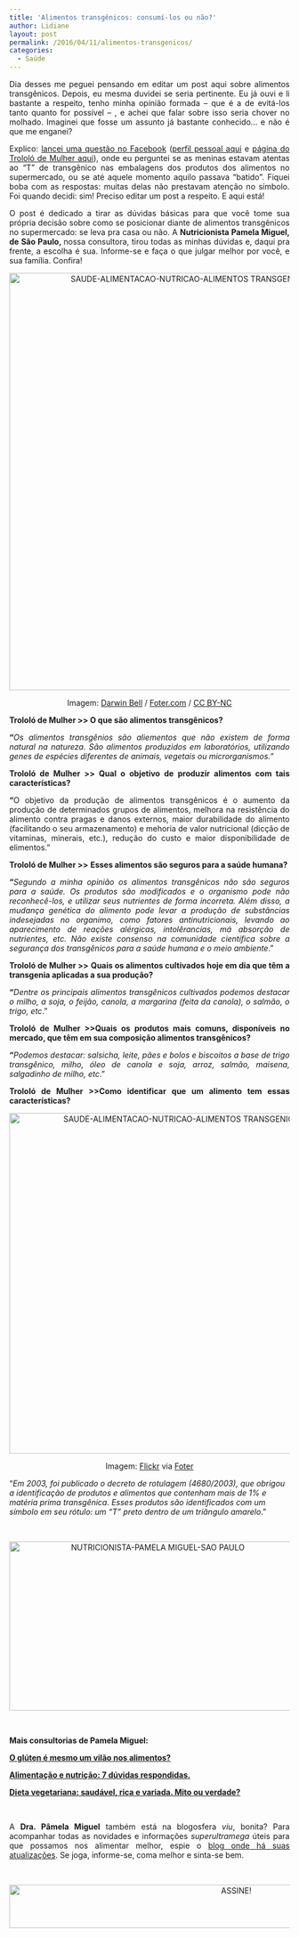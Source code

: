```yaml
---
title: 'Alimentos transgênicos: consumí-los ou não?'
author: Lidiane
layout: post
permalink: /2016/04/11/alimentos-transgenicos/
categories:
  - Saúde
---
```

<p align="justify">
  Dia desses me peguei pensando em editar um post aqui sobre alimentos transgênicos. Depois, eu mesma duvidei se seria pertinente. Eu já ouvi e li bastante a respeito, tenho minha opinião formada – que é a de evitá-los tanto quanto for possível – , e achei que falar sobre isso seria chover no molhado. Imaginei que fosse um assunto já bastante conhecido… e não é que me enganei?
</p>

<p align="justify">
  Explico: <a href="https://www.facebook.com/lidiane.vasconcelos.94/posts/878736682203226?pnref=story" target="_blank" rel="noopener noreferrer">lancei uma questão no Facebook</a> (<a href="https://www.facebook.com/lidiane.vasconcelos.94" target="_blank" rel="noopener noreferrer">perfil pessoal aqui</a> e <a href="https://www.facebook.com/TrololoMulher/timeline" target="_blank" rel="noopener noreferrer">página do Trololó de Mulher aqui</a>), onde eu perguntei se as meninas estavam atentas ao &#8220;T&#8221; de transgênico nas embalagens dos produtos dos alimentos no supermercado, ou se até aquele momento aquilo passava “batido”. Fiquei boba com as respostas: muitas delas não prestavam atenção no símbolo. Foi quando decidi: sim! Preciso editar um post a respeito. E aqui está!
</p>

<p align="justify">
  O post é dedicado a tirar as dúvidas básicas para que você tome sua própria decisão sobre como se posicionar diante de alimentos transgênicos no supermercado: se leva pra casa ou não. A <strong>Nutricionista Pamela Miguel, de São Paulo, </strong>nossa consultora, tirou todas as minhas dúvidas e, daqui pra frente, a escolha é sua. Informe-se e faça o que julgar melhor por você, e sua família. Confira!
</p>

<p align="center">
  <a href="http://www.belezacorpoecia.com/blog/wp-content/uploads/2015/11/SAUDE-ALIMENTACAO-NUTRICAO-ALIMENTOS-TRANSGENICOS2.jpg"><img class="alignnone size-full wp-image-387" src="http://www.belezacorpoecia.com/blog/wp-content/uploads/2015/11/SAUDE-ALIMENTACAO-NUTRICAO-ALIMENTOS-TRANSGENICOS2.jpg" alt="SAUDE-ALIMENTACAO-NUTRICAO-ALIMENTOS TRANSGENICOS[2]" width="657" height="750" /></a>
</p>

<p align="center">
  Imagem: <a href="https://www.flickr.com/photos/darwinbell/1619819599/" target="_blank" rel="noopener noreferrer">Darwin Bell</a> / <a href="http://foter.com/" target="_blank" rel="noopener noreferrer">Foter.com</a> / <a href="http://creativecommons.org/licenses/by-nc/2.0/" target="_blank" rel="noopener noreferrer">CC BY-NC</a>
</p>

<p align="justify">
  <strong>Trololó de Mulher >> O que são alimentos transgênicos?</strong>
</p>

<p align="justify">
  <strong>“</strong><em>Os alimentos transgênios são aliementos que não existem de forma natural na natureza. São alimentos produzidos em laboratórios, utilizando genes de espécies diferentes de animais, vegetais ou microrganismos.”</em>
</p>

<p align="justify">
  <strong>Trololó de Mulher >> Qual o objetivo de produzir alimentos com tais características?</strong>
</p>

<p align="justify">
  <strong>“</strong>O objetivo da produção de alimentos transgênicos é o aumento da produção de determinados grupos de alimentos, melhora na resistência do alimento contra pragas e danos externos, maior durabilidade do alimento (facilitando o seu armazenamento) e mehoria de valor nutricional (dicção de vitaminas, minerais, etc.), redução do custo e maior disponibilidade de elimentos.”
</p>

<p align="justify">
  <strong>Trololó de Mulher >></strong> <b>Esses alimentos são seguros para a saúde humana?</b>
</p>

<p align="justify">
  <strong>“</strong><em>Segundo a minha opinião os alimentos transgênicos não são seguros para a saúde. Os produtos são modificados e o organismo pode não reconhecê-los, e utilizar seus nutrientes de forma incorreta. Além disso, a mudança genética do alimento pode levar a produção de substâncias indesejadas no organimo, como fatores antinutricionais, levando ao aparecimento de reações alérgicas, intolêrancias, má absorção de nutrientes, etc. Não existe consenso na comunidade científica sobre a segurança dos transgênicos para a saúde humana e o meio ambiente</em>.”
</p>

<p align="justify">
  <strong>Trololó de Mulher >></strong> <b>Quais os alimentos cultivados hoje em dia que têm a transgenia aplicadas a sua produção?</b>
</p>

<p align="justify">
  <strong>“</strong><em>Dentre os principais alimentos transgênicos cultivados podemos destacar o milho, a soja, o feijão, canola, a margarina (feita da canola), o salmão, o trigo, etc</em>.”
</p>

<p align="justify">
  <b><strong>Trololó de Mulher >></strong>Quais os produtos mais comuns, disponíveis no mercado, que têm em sua composição alimentos transgênicos?</b>
</p>

<p align="justify">
  <strong>“</strong><em>Podemos destacar: salsicha, leite, pães e bolos e biscoitos a base de trigo transgênico, milho, óleo de canola e soja, arroz, salmão, maisena, salgadinho de milho, etc</em>.”
</p>

<p align="justify">
  <b><strong>Trololó de Mulher >></strong>Como identificar que um alimento tem essas características?</b>
</p>

<p align="center">
  <a href="http://www.belezacorpoecia.com/blog/wp-content/uploads/2015/11/SAUDE-ALIMENTACAO-NUTRICAO-ALIMENTOS-TRANSGENICOS.jpg"><img class="alignnone size-full wp-image-386" src="http://www.belezacorpoecia.com/blog/wp-content/uploads/2015/11/SAUDE-ALIMENTACAO-NUTRICAO-ALIMENTOS-TRANSGENICOS.jpg" alt="SAUDE-ALIMENTACAO-NUTRICAO-ALIMENTOS TRANSGENICOS" width="612" height="612" /></a>
</p>

<p align="center">
  Imagem: <a href="https://www.flickr.com/photos/tutzstyle/8673318599/" target="_blank" rel="noopener noreferrer">Flickr</a> via <a href="http://foter.com/" target="_blank" rel="noopener noreferrer">Foter</a>
</p>

“_Em 2003, foi publicado o decreto de rotulagem (4680/2003), que obrigou a identificação de produtos e alimentos que contenham mais de 1% e matéria prima transgênica. Esses produtos são identificados com um símbolo em seu rótulo: um “T” preto dentro de um triângulo amarelo_.”

&nbsp;

<p align="center">
  <a href="http://www.belezacorpoecia.com/blog/wp-content/uploads/2014/12/NUTRICIONISTA-PAMELA-MIGUEL-SAO-PAULO.png"><img class="alignnone size-full wp-image-279" src="http://www.belezacorpoecia.com/blog/wp-content/uploads/2014/12/NUTRICIONISTA-PAMELA-MIGUEL-SAO-PAULO.png" alt="NUTRICIONISTA-PAMELA MIGUEL-SAO PAULO" width="518" height="304" /></a>
</p>

&nbsp;

**Mais consultorias de Pamela Miguel:**

<a href="http://www.belezacorpoecia.com/gluten/" target="_blank" rel="noopener noreferrer"><strong>O glúten é mesmo um vilão nos alimentos?</strong></a>

<a href="http://www.belezacorpoecia.com/alimentacao-nutricao-saude/" target="_blank" rel="noopener noreferrer"><strong>Alimentação e nutrição: 7 dúvidas respondidas.</strong></a>

<a href="http://www.trololodemulher.com.br/2015/05/26/dieta-vegetariana/" target="_blank" rel="noopener noreferrer"><strong>Dieta vegetariana: saudável, rica e variada. Mito ou verdade?</strong></a>

&nbsp;

<p style="text-align: justify;">
  A <strong>Dra. Pâmela Miguel</strong> também está na blogosfera <em>viu</em>, bonita? Para acompanhar todas as novidades e informações <em>superultramega</em> úteis para que possamos nos alimentar melhor, espie o <a href="http://www.drafernandagranja.com/" target="_blank" rel="noopener noreferrer">blog onde há suas atualizações</a>. Se joga, informe-se, coma melhor e sinta-se bem.
</p>

&nbsp;

<p align="center">
  <a href="http://feedburner.google.com/fb/a/mailverify?uri=blogBichaFemea&loc=en_US" target="_blank" rel="noopener noreferrer"><img class="alignnone size-full wp-image-10439" src="https://www.trololodemulher.com.br/2014/09/ASSINE.png" alt="ASSINE!" width="800" height="78" /></a>
</p>

&nbsp;

&nbsp;